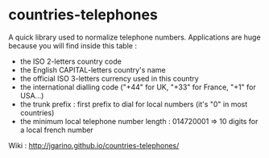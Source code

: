 # countries-telephones
A quick library used to normalize telephone numbers.
Applications are huge because you will find inside this table :
- the ISO 2-letters country code
- the English CAPITAL-letters country's name
- the official ISO 3-letters currency used in this country
- the international dialling code ("+44" for UK, "+33" for France, "+1" for USA...)
- the trunk prefix : first prefix to dial for local numbers (it's "0" in most countries)
- the minimum local telephone number length : 014720001 => 10 digits for a local french number


Wiki : http://jgarino.github.io/countries-telephones/
